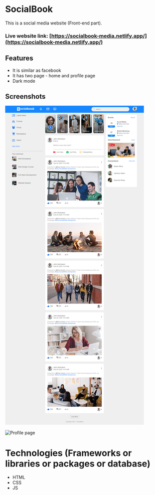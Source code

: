 # SocialBook

This is a social media website (Front-end part).

### Live website link: [https://socialbook-media.netlify.app/](https://socialbook-media.netlify.app/)

## Features

- It is similar as facebook
- It has two page - home and profile page
- Dark mode

## Screenshots

![Home page](screenshots/home.png)

![Profile page](screenshots/profile.png)

# Technologies (Frameworks or libraries or packages or database)

- HTML
- CSS
- JS
